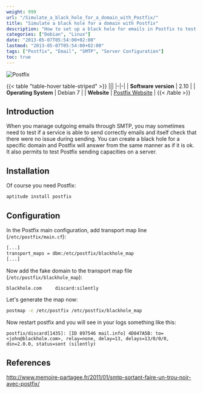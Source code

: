 ```yaml
---
weight: 999
url: "/Simulate_a_black_hole_for_a_domain_with_Postfix/"
title: "Simulate a black hole for a domain with Postfix"
description: "How to set up a black hole for emails in Postfix to test outgoing mail services."
categories: ["Debian", "Linux"]
date: "2013-05-07T05:54:00+02:00"
lastmod: "2013-05-07T05:54:00+02:00"
tags: ["Postfix", "Email", "SMTP", "Server Configuration"]
toc: true
---
```


![Postfix](/images/postfix_logo.avif)

{{< table "table-hover table-striped" >}}
|||
|-|-|
| **Software version** | 2.10 |
| **Operating System** | Debian 7 |
| **Website** | [Postfix Website](https://www.postfix.org/) |
{{< /table >}}

## Introduction

When you manage outgoing emails through SMTP, you may sometimes need to test if a service is able to send correctly emails and itself check that there were no issue during sending. You can create a black hole for a specific domain and Postfix will answer from the same manner as if it is ok. It also permits to test Postfix sending capacities on a server.

## Installation

Of course you need Postfix:

```bash
aptitude install postfix
```

## Configuration

In the Postfix main configuration, add transport map line (`/etc/postfix/main.cf`):

```bash
[...]
transport_maps = dbm:/etc/postfix/blackhole_map
[...]
```

Now add the fake domain to the transport map file (`/etc/postfix/blackhole_map`):

```bash
blackhole.com     discard:silently
```

Let's generate the map now:

```bash
postmap -c /etc/postfix /etc/postfix/blackhole_map
```

Now restart postfix and you will see in your logs something like this:

```
postfix/discard[1435]: [ID 897546 mail.info] 4D847A5B: to=<john@blackhole.com>, relay=none, delay=13, delays=13/0/0/0, dsn=2.0.0, status=sent (silently)
```

## References

http://www.memoire-partagee.fr/2011/01/smtp-sortant-faire-un-trou-noir-avec-postfix/
